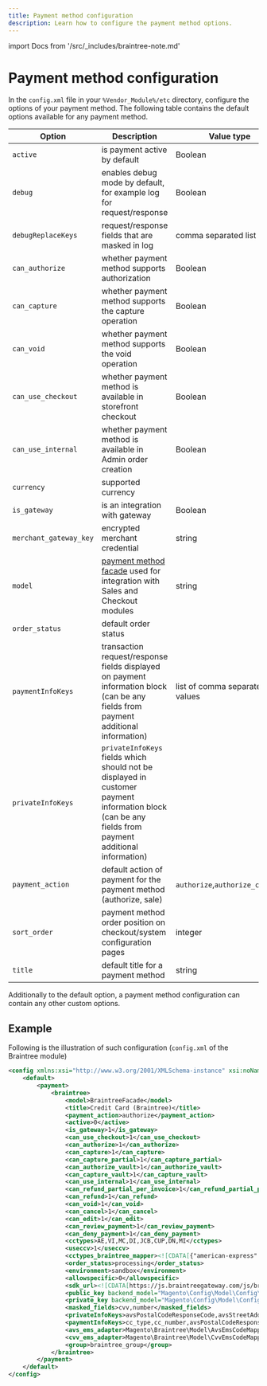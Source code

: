 ```yaml
---
title: Payment method configuration
description: Learn how to configure the payment method options.
---
```


import Docs from '/src/_includes/braintree-note.md'

<Docs />

# Payment method configuration

In the `config.xml` file in your `%Vendor_Module%/etc` directory, configure the options of your payment method. The following table contains the default options available for any payment method.

| Option | Description | Value type |
|------------------------|-----------------------------------------------------------------|-------------------------|
| `active` | is payment active by default | Boolean |
| `debug` | enables debug mode by default, for example log for request/response | Boolean                               |
| `debugReplaceKeys` | request/response fields that are masked in log | comma separated list |
| `can_authorize` | whether payment method supports authorization | Boolean |
| `can_capture` | whether payment method supports the capture operation | Boolean |
| `can_void` | whether payment method supports the void operation | Boolean |
| `can_use_checkout` | whether payment method is available in storefront  checkout | Boolean |
| `can_use_internal` | whether payment method is available in Admin  order creation | Boolean |
| `currency` | supported currency | |
| `is_gateway` | is an integration with gateway | Boolean |
| `merchant_gateway_key` | encrypted merchant credential | string |
| `model` | [payment method facade](facade-configuration.md) used for integration with Sales and Checkout modules | string |
| `order_status` | default order status | |
| `paymentInfoKeys` | transaction request/response fields displayed on payment information block (can be any fields from payment additional information) | list of comma separated values |
| `privateInfoKeys` | `privateInfoKeys` fields which should not be displayed in customer payment information block (can be any fields from payment additional information) | |
| `payment_action` | default action of payment for the payment method (authorize, sale) | `authorize`,`authorize_capture` |
| `sort_order` | payment method order position on checkout/system configuration pages | integer |
| `title` | default title for a payment method | string |

Additionally to the default option, a payment method configuration can contain any other custom options.

## Example

Following is the illustration of such configuration (`config.xml` of the Braintree module)

```xml
<config xmlns:xsi="http://www.w3.org/2001/XMLSchema-instance" xsi:noNamespaceSchemaLocation="urn:magento:module:Magento_Store:etc/config.xsd">
    <default>
        <payment>
            <braintree>
                <model>BraintreeFacade</model>
                <title>Credit Card (Braintree)</title>
                <payment_action>authorize</payment_action>
                <active>0</active>
                <is_gateway>1</is_gateway>
                <can_use_checkout>1</can_use_checkout>
                <can_authorize>1</can_authorize>
                <can_capture>1</can_capture>
                <can_capture_partial>1</can_capture_partial>
                <can_authorize_vault>1</can_authorize_vault>
                <can_capture_vault>1</can_capture_vault>
                <can_use_internal>1</can_use_internal>
                <can_refund_partial_per_invoice>1</can_refund_partial_per_invoice>
                <can_refund>1</can_refund>
                <can_void>1</can_void>
                <can_cancel>1</can_cancel>
                <can_edit>1</can_edit>
                <can_review_payment>1</can_review_payment>
                <can_deny_payment>1</can_deny_payment>
                <cctypes>AE,VI,MC,DI,JCB,CUP,DN,MI</cctypes>
                <useccv>1</useccv>
                <cctypes_braintree_mapper><![CDATA[{"american-express":"AE","discover":"DI","jcb":"JCB","mastercard":"MC","master-card":"MC","visa":"VI","maestro":"MI","diners-club":"DN","unionpay":"CUP"}]]></cctypes_braintree_mapper>
                <order_status>processing</order_status>
                <environment>sandbox</environment>
                <allowspecific>0</allowspecific>
                <sdk_url><![CDATA[https://js.braintreegateway.com/js/braintree-2.32.0.min.js]]></sdk_url>
                <public_key backend_model="Magento\Config\Model\Config\Backend\Encrypted" />
                <private_key backend_model="Magento\Config\Model\Config\Backend\Encrypted" />
                <masked_fields>cvv,number</masked_fields>
                <privateInfoKeys>avsPostalCodeResponseCode,avsStreetAddressResponseCode,cvvResponseCode,processorAuthorizationCode,processorResponseCode,processorResponseText,liabilityShifted,liabilityShiftPossible,riskDataId,riskDataDecision</privateInfoKeys>
                <paymentInfoKeys>cc_type,cc_number,avsPostalCodeResponseCode,avsStreetAddressResponseCode,cvvResponseCode,processorAuthorizationCode,processorResponseCode,processorResponseText,liabilityShifted,liabilityShiftPossible,riskDataId,riskDataDecision</paymentInfoKeys>
                <avs_ems_adapter>Magento\Braintree\Model\AvsEmsCodeMapper</avs_ems_adapter>
                <cvv_ems_adapter>Magento\Braintree\Model\CvvEmsCodeMapper</cvv_ems_adapter>
                <group>braintree_group</group>
            </braintree>
        </payment>
    </default>
</config>
```

